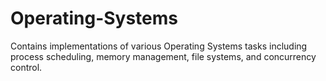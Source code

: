 # Operating-Systems
Contains implementations of various Operating Systems tasks including process scheduling, memory management, file systems, and concurrency control.
